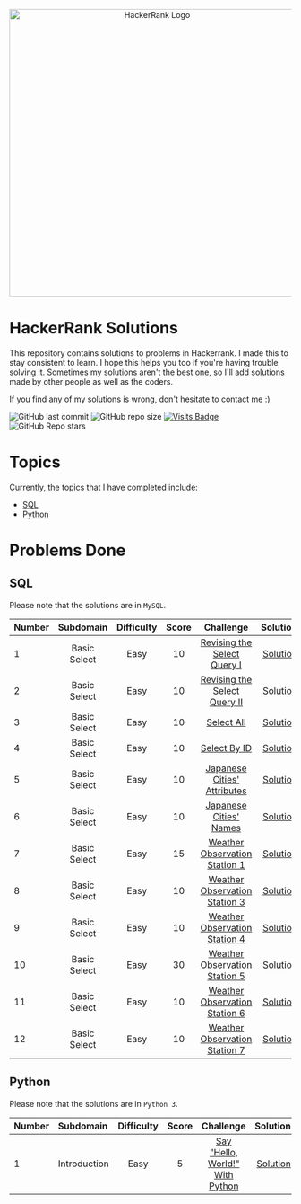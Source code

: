 <p align="center">
    <a title="hackerrank.com/yusufnurwahid" href="https://www.hackerrank.com/yusufnurwahid">
        <img width="512" alt="HackerRank Logo" src="https://hrcdn.net/community-frontend/assets/brand/logo-new-white-green-a5cb16e0ae.svg">
    </a>
</p>

# HackerRank Solutions
This repository contains solutions to problems in Hackerrank. I made this to stay consistent to learn. I hope this helps you too if you're having trouble solving it.
Sometimes my solutions aren't the best one, so I'll add solutions made by other people as well as the coders.

If you find any of my solutions is wrong, don't hesitate to contact me :)

![GitHub last commit](https://img.shields.io/github/last-commit/ynw99/HackerrankSolutions?logo=Github&style=plastic)
![GitHub repo size](https://img.shields.io/github/repo-size/ynw99/HackerrankSolutions?color=%23117A65&style=plastic)
[![Visits Badge](https://badges.pufler.dev/visits/ynw99/HackerrankSolutions?label=visits&color=cyan&style=plastic)](https://badges.pufler.dev)
![GitHub Repo stars](https://img.shields.io/github/stars/ynw99/HackerrankSolutions?color=gold&label=repo%20stars&style=plastic)

# Topics
Currently, the topics that I have completed include:
- [SQL](#SQL)
- [Python](#Python)
# Problems Done
## SQL
Please note that the solutions are in `MySQL`.

|   Number  | Subdomain     | Difficulty | Score  |             Challenge                   |           Solution    |
|   :---    | :----:        | :----:     | :----: |             :----:                      |               ---:    |
|     1     | Basic Select  | Easy       |   10   | [Revising the Select Query I][sql1]     |   [Solution][asql1]   |
|     2     | Basic Select  | Easy       |   10   | [Revising the Select Query II][sql2]    |   [Solution][asql2]   |
|     3     | Basic Select  | Easy       |   10   | [Select All][sql3]                      |   [Solution][asql3]   |
|     4     | Basic Select  | Easy       |   10   | [Select By ID][sql4]                    |   [Solution][asql4]   |
|     5     | Basic Select  | Easy       |   10   | [Japanese Cities' Attributes][sql5]     |   [Solution][asql5]   |
|     6     | Basic Select  | Easy       |   10   | [Japanese Cities' Names][sql6]          |   [Solution][asql6]   |
|     7     | Basic Select  | Easy       |   15   | [Weather Observation Station 1][sql7]   |   [Solution][asql7]   |
|     8     | Basic Select  | Easy       |   10   | [Weather Observation Station 3][sql8]   |   [Solution][asql8]   |
|     9     | Basic Select  | Easy       |   10   | [Weather Observation Station 4][sql9]   |   [Solution][asql9]   |
|     10    | Basic Select  | Easy       |   30   | [Weather Observation Station 5][sql10]  |   [Solution][asql10]  |
|     11    | Basic Select  | Easy       |   10   | [Weather Observation Station 6][sql11]  |   [Solution][asql11]  |
|     12    | Basic Select  | Easy       |   10   | [Weather Observation Station 7][sql12]  |   [Solution][asql12]  |

[sql1]: https://www.hackerrank.com/challenges/revising-the-select-query/problem
[asql1]: SQL/1.%20Basic%20Select/revising-the-select-query-I.sql
[sql2]: https://www.hackerrank.com/challenges/revising-the-select-query-2/problem
[asql2]: SQL/1.%20Basic%20Select/revising-the-select-query-II.sql
[sql3]: https://www.hackerrank.com/challenges/select-all-sql/problem
[asql3]: SQL/1.%20Basic%20Select/select-all.sql
[sql4]: https://www.hackerrank.com/challenges/select-by-id/problem
[asql4]: SQL/1.%20Basic%20Select/select-by-id.sql
[sql5]: https://www.hackerrank.com/challenges/japanese-cities-attributes/problem
[asql5]: SQL/1.%20Basic%20Select/Japanese-cities'-attributes.sql
[sql6]: https://www.hackerrank.com/challenges/japanese-cities-name/problem
[asql6]: SQL/1.%20Basic%20Select/Japanese-cities'-names.sql
[sql7]: https://www.hackerrank.com/challenges/weather-observation-station-1/problem
[asql7]: SQL/1.%20Basic%20Select/weather-observation-station-1.sql
[sql8]: https://www.hackerrank.com/challenges/weather-observation-station-3/problem
[asql8]: SQL/1.%20Basic%20Select/weather-observation-station-3.sql
[sql9]: https://www.hackerrank.com/challenges/weather-observation-station-4/problem
[asql9]: SQL/1.%20Basic%20Select/weather-observation-station-4.sql
[sql10]: https://www.hackerrank.com/challenges/weather-observation-station-5/problem
[asql10]: SQL/1.%20Basic%20Select/weather-observation-station-5.sql
[sql11]: https://www.hackerrank.com/challenges/weather-observation-station-6/problem
[asql11]: SQL/1.%20Basic%20Select/weather-observation-station-6.sql
[sql12]: https://www.hackerrank.com/challenges/weather-observation-station-7/problem
[asql12]: SQL/1.%20Basic%20Select/weather-observation-station-7.sql
## Python
Please note that the solutions are in `Python 3`.

|   Number  | Subdomain     | Difficulty | Score  |             Challenge                   |           Solution    |
|   :---    | :---          | :----:     | :----: |             :----:                      |               ---:    |
|     1     | Introduction  | Easy       |   5    | [Say "Hello, World!" With Python][py1]  |   [Solution][apy1]    |

[py1]: https://www.hackerrank.com/challenges/py-hello-world/problem
[apy1]: Python/1.%20Introduction/hello-world.py